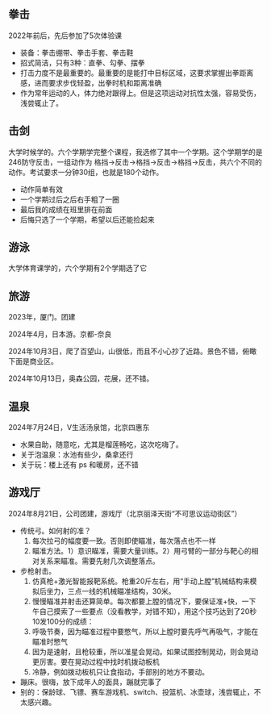 

## 拳击

2022年前后，先后参加了5次体验课  

- 装备：拳击绷带、拳击手套、拳击鞋
- 招式简洁，只有3种：直拳、勾拳、摆拳
- 打击力度不是最重要的。最重要的是能打中目标区域，这要求掌握出拳距离感，进而要求步伐轻盈，出拳时机和距离准确
- 作为常年运动的人，体力绝对跟得上。但是这项运动对抗性太强，容易受伤，浅尝辄止了。

## 击剑

大学时候学的。六个学期学完整个课程，我选修了其中一个学期。这个学期学的是246防守反击，一组动作为 格挡->反击->格挡->反击->格挡->反击，共六个不同的动作。考试要求一分钟30组，也就是180个动作。
- 动作简单有效
- 一个学期过后之后右手粗了一圈
- 最后我的成绩在班里排在前面  
- 后悔只选了一个学期，希望以后还能捡起来

## 游泳

大学体育课学的，六个学期有2个学期选了它

## 旅游

2023年，厦门。团建

2024年4月，日本游。京都-奈良

2024年10月3日，爬了百望山，山很低，而且不小心抄了近路。景色不错，俯瞰下面是商业区。

2024年10月13日，奥森公园，花展，还不错。

## 温泉

2024年7月24日，V生活汤泉馆，北京四惠东
- 水果自助，随意吃，尤其是榴莲畅吃，这次吃嗨了。
- 关于泡温泉：水池有些少，桑拿还行
- 关于玩：楼上还有 ps 和暖房，还不错

## 游戏厅

2024年8月21日，公司团建，游戏厅（北京丽泽天街“不可思议运动街区”）
- 传统弓。如何射的准？
    1. 每次拉弓的幅度要一致。否则即使瞄准，每次落点也不一样
    2. 瞄准方法。1）意识瞄准，需要大量训练。2）用弓臂的一部分与靶心的相对关系来瞄准。需要先射几次调整落点。
- 步枪射击。
    1. 仿真枪+激光智能报靶系统。枪重20斤左右，用“手动上膛”机械结构来模拟后坐力，三点一线的机械瞄准结构，30米。
    2. 慢慢瞄准并射击还算简单。每次都要上膛的情况下，要保证准+快，一下午自己摸索了一些要点（没看教学，对错不知），用这个技巧达到了20秒10发100分的成绩：
    1. 呼吸节奏，因为瞄准过程中要憋气，所以上膛时要先呼气再吸气，才能在瞄准时憋气
    2. 因为是速射，且枪较重，所以准星会晃动。如果试图控制晃动，则会晃动更厉害。要在晃动过程中找时机拨动板机
    3. 冷静，例如拨动板机只让食指动，手部别的地方不要动。
- 蹦床。很嗨，放下成年人的面具，蹦就完事了
- 别的：保龄球、飞镖、赛车游戏机、switch、投篮机、冰壶球，浅尝辄止，不太感兴趣。
